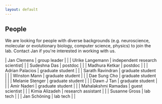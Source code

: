 ```yaml
---
layout: default
---
```


## People

We are looking for people with diverse backgrounds (e.g. neuroscience, molecular or evolutionary biology, computer science, physics) to join the lab. Contact Jan if you're interested in working with us.

| Jan Clemens | group leader | |
| Ulrike Langemann | independent research scientist| |
| Sudeshna Das | postdoc | |
| Madhura Ketkar | postdoc | |
| Adrian Palacios | graduate student | |
| Sarath Ravindran | graduate student | |
| Winston Mann | graduate student | |
| Dae Sung Cho | graduate student | |
| Melanie Stenger | graduate student | |
| Dawn J Tan | graduate student | |
| Amir Naderi | graduate student | |
| Mahalakshmi Ramadas | guest scientist | |
| Kimia Alizadeh | research assistant | |
| Susanne Gross | lab tech | |
| Jan Schöning | lab tech | |

<!-- Alumni
| Mahalakshmi Ramadas | now joint graduate student with Daniela Vallentin ||
| Deniz Yuezak | former graduate student | |
| Afshin Khalili | now product manager with Miltenyi | |
| Elsa Steinfath | former graduate student | |
| Julian Rottschäfer | former graduate student | | -->
